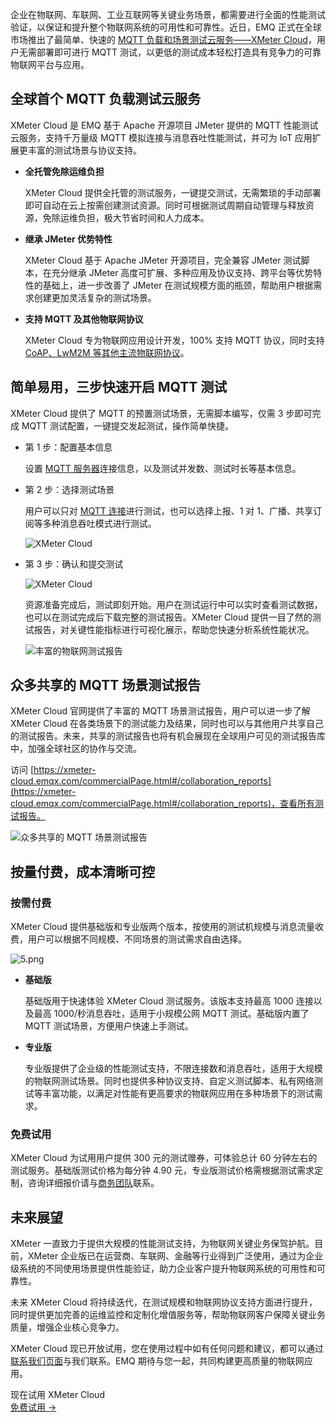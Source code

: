 企业在物联网、车联网、工业互联网等关键业务场景，都需要进行全面的性能测试验证，以保证和提升整个物联网系统的可用性和可靠性。近日，EMQ 正式在全球市场推出了最简单、快速的 [MQTT 负载和场景测试云服务——XMeter Cloud](https://www.emqx.com/zh/products/xmeter)，用户无需部署即可进行 MQTT 测试，以更低的测试成本轻松打造具有竞争力的可靠物联网平台与应用。

## 全球首个 MQTT 负载测试云服务

XMeter Cloud 是 EMQ 基于 Apache 开源项目 JMeter 提供的 MQTT 性能测试云服务，支持千万量级 MQTT 模拟连接与消息吞吐性能测试，并可为 IoT 应用扩展更丰富的测试场景与协议支持。

- **全托管免除运维负担**

  XMeter Cloud 提供全托管的测试服务，一键提交测试，无需繁琐的手动部署即可自动在云上按需创建测试资源。同时可根据测试周期自动管理与释放资源，免除运维负担，极大节省时间和人力成本。

- **继承 JMeter 优势特性**

  XMeter Cloud 基于 Apache JMeter 开源项目，完全兼容 JMeter 测试脚本，在充分继承 JMeter 高度可扩展、多种应用及协议支持、跨平台等优势特性的基础上，进一步改善了 JMeter 在测试规模方面的瓶颈，帮助用户根据需求创建更加灵活复杂的测试场景。

- **支持 MQTT 及其他物联网协议**

  XMeter Cloud 专为物联网应用设计开发，100% 支持 MQTT 协议，同时支持 [CoAP、LwM2M 等其他主流物联网协议](https://www.emqx.com/zh/blog/iot-protocols-mqtt-coap-lwm2m)。

## 简单易用，三步快速开启 MQTT 测试

XMeter Cloud 提供了 MQTT 的预置测试场景，无需脚本编写，仅需 3 步即可完成 MQTT 测试配置，一键提交发起测试，操作简单快捷。

- 第 1 步：配置基本信息

  设置 [MQTT 服务器](https://www.emqx.com/zh/mqtt/public-mqtt5-broker)连接信息，以及测试并发数、测试时长等基本信息。

- 第 2 步：选择测试场景

  用户可以只对 [MQTT 连接](https://www.emqx.com/zh/blog/emqx-v-5-0-released)进行测试，也可以选择上报、1 对 1、广播、共享订阅等多种消息吞吐模式进行测试。

  ![XMeter Cloud](https://assets.emqx.com/images/8129fa5fa303b05ffe81068710f0e31d.png)

- 第 3 步：确认和提交测试

  ![XMeter Cloud](https://assets.emqx.com/images/d12d0ea5215ce678c129b9b467f20809.png)

  资源准备完成后，测试即刻开始。用户在测试运行中可以实时查看测试数据，也可以在测试完成后下载完整的测试报告。XMeter Cloud 提供一目了然的测试报告，对关键性能指标进行可视化展示，帮助您快速分析系统性能状况。

  ![丰富的物联网测试报告](https://assets.emqx.com/images/de409fd55ee2b51d4b4854a124c24566.png)

## 众多共享的 MQTT 场景测试报告

XMeter Cloud 官网提供了丰富的 MQTT 场景测试报告，用户可以进一步了解 XMeter Cloud 在各类场景下的测试能力及结果，同时也可以与其他用户共享自己的测试报告。未来，共享的测试报告也将有机会展现在全球用户可见的测试报告库中，加强全球社区的协作与交流。

访问 [https://xmeter-cloud.emqx.com/commercialPage.html#/collaboration_reports](https://xmeter-cloud.emqx.com/commercialPage.html#/collaboration_reports)，查看所有测试报告。

![众多共享的 MQTT 场景测试报告](https://assets.emqx.com/images/7a97a2a1cb7ad9821e030273f58d1d63.png)


## 按量付费，成本清晰可控

### 按需付费

XMeter Cloud 提供基础版和专业版两个版本，按使用的测试机规模与消息流量收费，用户可以根据不同规模、不同场景的测试需求自由选择。


![5.png](https://assets.emqx.com/images/ac49f76f91ec69cb7e88d3be52373732.png)

- **基础版**

  基础版用于快速体验 XMeter Cloud 测试服务。该版本支持最高 1000 连接以及最高 1000/秒消息吞吐，适用于小规模公网 MQTT 测试。基础版内置了 MQTT 测试场景，方便用户快速上手测试。

- **专业版**

  专业版提供了企业级的性能测试支持，不限连接数和消息吞吐，适用于大规模的物联网测试场景。同时也提供多种协议支持、自定义测试脚本、私有网络测试等丰富功能，以满足对性能有更高要求的物联网应用在多种场景下的测试需求。

### 免费试用

  XMeter Cloud 为试用用户提供 300 元的测试赠券，可体验总计 60 分钟左右的测试服务。基础版测试价格为每分钟 4.90 元，专业版测试价格需根据测试需求定制，咨询详细报价请与[商务团队](https://www.emqx.com/zh/blog/iot-mqtt-testing-cloud-service-xmeter-cloud-officially-released)联系。

## 未来展望

XMeter 一直致力于提供大规模的性能测试支持，为物联网关键业务保驾护航。目前，XMeter 企业版已在运营商、车联网、金融等行业得到广泛使用，通过为企业级系统的不同使用场景提供性能验证，助力企业客户提升物联网系统的可用性和可靠性。

未来 XMeter Cloud 将持续迭代，在测试规模和物联网协议支持方面进行提升，同时提供更加完善的运维监控和定制化增值服务等，帮助物联网客户保障关键业务质量，增强企业核心竞争力。

XMeter Cloud 现已开放试用，您在使用过程中如有任何问题和建议，都可以通过[联系我们页面](https://www.emqx.com/zh/contact?product=xmeter)与我们联系。EMQ 期待与您一起，共同构建更高质量的物联网应用。



<section class="promotion">
    <div>
        现在试用 XMeter Cloud
    </div>
    <a href="https://www.emqx.com/zh/signup?continue=https://xmeter-cloud.emqx.com/commercialPage.html" class="button is-gradient px-5">免费试用 →</a>
</section>
